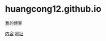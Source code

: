 # huangcong12.github.io
我的博客

[内容](https://github.com/huangcong12/huangcong12.github.io/issues)
[地址](huangcong12.github.io)

